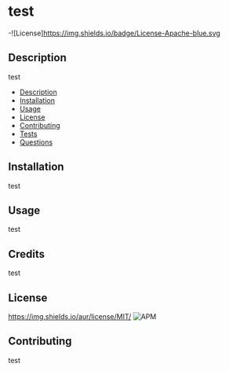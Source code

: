 # test
-![License]https://img.shields.io/badge/License-Apache-blue.svg

## Description

test


  - [Description](#description)
  - [Installation](#installation)
  - [Usage](#usage)
  - [License](#License)
  - [Contributing](#contributing)
  - [Tests](#tests)
  - [Questions](#Questions)

## Installation

test

## Usage

test

## Credits

test

## License

https://img.shields.io/aur/license/MIT/
![APM](https://img.shields.io/apm/l/GitHub)

## Contributing

test
